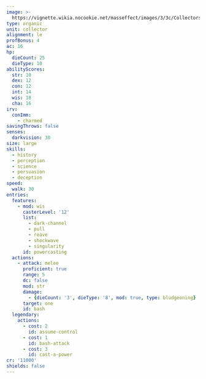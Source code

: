 ```yaml
---
image: >-
  https://vignette.wikia.nocookie.net/masseffect/images/3/3c/Collectors_Leader_Character_Shot.png/revision/latest/scale-to-width-down/350?cb=20091119091650
type: organic
unit: collector
alignment: le
profBonus: 4
ac: 16
hp:
  dieCount: 25
  dieType: 10
abilityScores:
  str: 10
  dex: 12
  con: 12
  int: 14
  wis: 18
  cha: 16
irv:
  conImm:
    - charmed
savingThrows: false
senses:
  darkvision: 30
size: large
skills:
  - history
  - perception
  - science
  - persuasion
  - deception
speed:
  walk: 30
entries:
  features:
    - mod: wis
      casterLevel: '12'
      list:
        - dark-channel
        - pull
        - reave
        - shockwave
        - singularity
      id: powercasting
  actions:
    - attack: melee
      proficient: true
      range: 5
      dc: false
      mod: str
      damage:
        - {dieCount: '3', dieType: '8', mod: true, type: bludgeoning}
      target: one
      id: bash
  legendary:
    actions:
      - cost: 2
        id: assume-control
      - cost: 1
        id: bash-attack
      - cost: 3
        id: cast-a-power
cr: '11000'
shields: false
---
```

